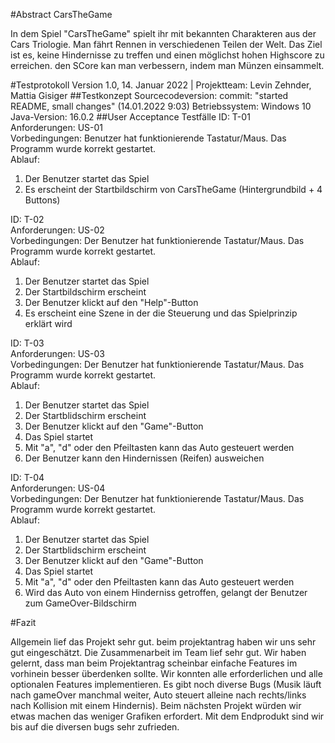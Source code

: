 #Abstract CarsTheGame

In dem Spiel "CarsTheGame" spielt ihr mit bekannten Charakteren aus der Cars Triologie. 
Man fährt Rennen in verschiedenen Teilen der Welt. Das Ziel ist es, keine Hindernisse zu treffen und einen möglichst hohen Highscore zu erreichen. 
den SCore kan man verbessern, indem man Münzen einsammelt.

#Testprotokoll
Version 1.0, 14. Januar 2022 | Projektteam: Levin Zehnder, Mattia Gisiger
##Testkonzept
Sourcecodeversion: commit: "started README, small changes" (14.01.2022 9:03)
Betriebssystem: Windows 10
Java-Version: 16.0.2
##User Acceptance Testfälle
ID: T-01 <br />
Anforderungen: US-01 <br />
Vorbedingungen: Benutzer hat funktionierende Tastatur/Maus. Das Programm wurde korrekt gestartet. <br />
Ablauf: 
1. Der Benutzer startet das Spiel 
2. Es erscheint der Startbildschirm von CarsTheGame (Hintergrundbild + 4 Buttons)

ID: T-02 <br />
Anforderungen: US-02 <br />
Vorbedingungen: Der Benutzer hat funktionierende Tastatur/Maus. Das Programm wurde korrekt gestartet. <br />
Ablauf:
1. Der Benutzer startet das Spiel 
2. Der Startbildschirm erscheint 
3. Der Benutzer klickt auf den "Help"-Button
4. Es erscheint eine Szene in der die Steuerung und das Spielprinzip erklärt wird 

ID: T-03 <br />
Anforderungen: US-03 <br />
Vorbedingungen: Der Benutzer hat funktionierende Tastatur/Maus. Das Programm wurde korrekt gestartet. <br />
Ablauf:
1. Der Benutzer startet das Spiel 
2. Der Startblidschirm erscheint
3. Der Benutzer klickt auf den "Game"-Button
4. Das Spiel startet
5. Mit "a", "d" oder den Pfeiltasten kann das Auto gesteuert werden
6. Der Benutzer kann den Hindernissen (Reifen) ausweichen

ID: T-04 <br />
Anforderungen: US-04 <br />
Vorbedingungen: Der Benutzer hat funktionierende Tastatur/Maus. Das Programm wurde korrekt gestartet. <br />
Ablauf:
1. Der Benutzer startet das Spiel
2. Der Startblidschirm erscheint
3. Der Benutzer klickt auf den "Game"-Button
4. Das Spiel startet
5. Mit "a", "d" oder den Pfeiltasten kann das Auto gesteuert werden
6. Wird das Auto von einem Hinderniss getroffen, gelangt der Benutzer zum GameOver-Bildschirm



#Fazit

Allgemein lief das Projekt sehr gut. 
beim projektantrag haben wir uns sehr gut eingeschätzt.
Die Zusammenarbeit im Team lief sehr gut.
Wir haben gelernt, dass man beim Projektantrag scheinbar einfache Features im vorhinein besser überdenken sollte.
Wir konnten alle erforderlichen und alle optionalen Features implementieren.
Es gibt noch diverse Bugs (Musik läuft nach gameOver manchmal weiter, Auto steuert alleine nach rechts/links nach Kollision mit einem Hindernis).
Beim nächsten Projekt würden wir etwas machen das weniger Grafiken erfordert. 
Mit dem Endprodukt sind wir bis auf die diversen bugs sehr zufrieden.